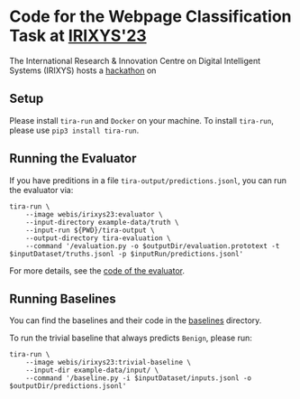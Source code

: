 # Code for the Webpage Classification Task at [IRIXYS'23](https://irixys.uni-passau.de/workshops-summer-schools/)

The International Research & Innovation Centre on Digital Intelligent Systems (IRIXYS) hosts a [hackathon](https://irixys.uni-passau.de/workshops-summer-schools/) on

## Setup

Please install `tira-run` and `Docker` on your machine.
To install `tira-run`, please use `pip3 install tira-run`.

## Running the Evaluator

If you have preditions in a file `tira-output/predictions.jsonl`, you can run the evaluator via:

```
tira-run \
	--image webis/irixys23:evaluator \
	--input-directory example-data/truth \
	--input-run ${PWD}/tira-output \
	--output-directory tira-evaluation \
	--command '/evaluation.py -o $outputDir/evaluation.prototext -t $inputDataset/truths.jsonl -p $inputRun/predictions.jsonl'
```

For more details, see the [code of the evaluator](evaluation).

## Running Baselines

You can find the baselines and their code in the [baselines](baselines) directory.

To run the trivial baseline that always predicts `Benign`, please run:

```
tira-run \
	--image webis/irixys23:trivial-baseline \
	--input-dir example-data/input/ \
	--command '/baseline.py -i $inputDataset/inputs.jsonl -o $outputDir/predictions.jsonl'
```

